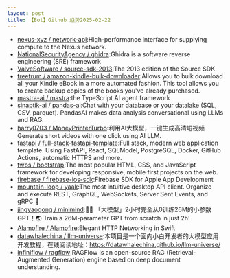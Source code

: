 ```yaml
---
layout: post
title: 【Bot】Github 趋势2025-02-22
---
```


* [nexus-xyz / network-api](https://github.com/nexus-xyz/network-api):High-performance interface for supplying compute to the Nexus network.
* [NationalSecurityAgency / ghidra](https://github.com/NationalSecurityAgency/ghidra):Ghidra is a software reverse engineering (SRE) framework
* [ValveSoftware / source-sdk-2013](https://github.com/ValveSoftware/source-sdk-2013):The 2013 edition of the Source SDK
* [treetrum / amazon-kindle-bulk-downloader](https://github.com/treetrum/amazon-kindle-bulk-downloader):Allows you to bulk download all your Kindle eBook in a more automated fashion. This tool allows you to create backup copies of the books you've already purchased.
* [mastra-ai / mastra](https://github.com/mastra-ai/mastra):the TypeScript AI agent framework
* [sinaptik-ai / pandas-ai](https://github.com/sinaptik-ai/pandas-ai):Chat with your database or your datalake (SQL, CSV, parquet). PandasAI makes data analysis conversational using LLMs and RAG.
* [harry0703 / MoneyPrinterTurbo](https://github.com/harry0703/MoneyPrinterTurbo):利用AI大模型，一键生成高清短视频 Generate short videos with one click using AI LLM.
* [fastapi / full-stack-fastapi-template](https://github.com/fastapi/full-stack-fastapi-template):Full stack, modern web application template. Using FastAPI, React, SQLModel, PostgreSQL, Docker, GitHub Actions, automatic HTTPS and more.
* [twbs / bootstrap](https://github.com/twbs/bootstrap):The most popular HTML, CSS, and JavaScript framework for developing responsive, mobile first projects on the web.
* [firebase / firebase-ios-sdk](https://github.com/firebase/firebase-ios-sdk):Firebase SDK for Apple App Development
* [mountain-loop / yaak](https://github.com/mountain-loop/yaak):The most intuitive desktop API client. Organize and execute REST, GraphQL, WebSockets, Server Sent Events, and gRPC 🦬
* [jingyaogong / minimind](https://github.com/jingyaogong/minimind):🚀🚀 「大模型」2小时完全从0训练26M的小参数GPT！🌏 Train a 26M-parameter GPT from scratch in just 2h!
* [Alamofire / Alamofire](https://github.com/Alamofire/Alamofire):Elegant HTTP Networking in Swift
* [datawhalechina / llm-universe](https://github.com/datawhalechina/llm-universe):本项目是一个面向小白开发者的大模型应用开发教程，在线阅读地址：https://datawhalechina.github.io/llm-universe/
* [infiniflow / ragflow](https://github.com/infiniflow/ragflow):RAGFlow is an open-source RAG (Retrieval-Augmented Generation) engine based on deep document understanding.
